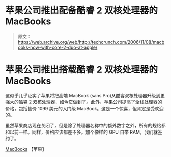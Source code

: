 # 苹果公司推出配备酷睿 2 双核处理器的 MacBooks

> 原文：<https://web.archive.org/web/http://techcrunch.com/2006/11/08/macbooks-now-with-core-2-duo-at-apple/>

# 苹果公司推出搭载酷睿 2 双核处理器的 MacBooks

这似乎几乎证实了苹果将把高端 MacBook (sans Pro)从酷睿双核处理器升级到更强大的酷睿 2 双核处理器，如今它做到了。此外，苹果公司提高了全线处理器的价格，包括售价 1099 美元的入门级 MacBook。这是一个惊喜，但肯定是受欢迎的。

虽然苹果商店现在关闭了，但是除了处理器名称中的额外数字之外，所有的规格都和以前一样。同样，价格应该都差不多。加个像样的 GPU 自带 RAM，我们就签约了。

[MacBooks](https://web.archive.org/web/20201026110901/http://www.apple.com/macbook/intel.html) 【苹果】